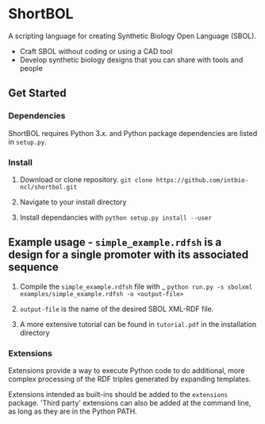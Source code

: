 # ShortBOL

A scripting language for creating Synthetic Biology Open Language (SBOL).

* Craft SBOL without coding or using a CAD tool
* Develop synthetic biology designs that you can share with tools and people


## Get Started

### Dependencies

ShortBOL requires Python 3.x. and Python package dependencies are listed in `setup.py`.

### Install

1. Download or clone repository. `git clone https://github.com/intbio-ncl/shortbol.git`

2. Navigate to your install directory

3. Install dependancies with `python setup.py install --user`


## Example usage - `simple_example.rdfsh` is a design for a single promoter with its associated sequence

1. Compile the `simple_example.rdfsh` file with _ `python run.py -s sbolxml examples/simple_example.rdfsh -o <output-file>` 

2. `output-file` is the name of the desired SBOL XML-RDF file.

3.  A more extensive tutorial can be found in `tutorial.pdf` in the installation directory

### Extensions

Extensions provide a way to execute Python code to do additional, more complex processing of the RDF triples generated by expanding templates.

Extensions intended as built-ins should be added to the `extensions` package. 'Third party' extensions can also be added at the command line, as long as they are in the Python PATH.


